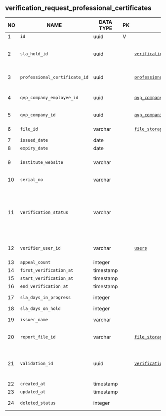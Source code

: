 verification_request_professional_certificates
----------------------------


NO | NAME | DATA TYPE | PK | FK | DESCRIPTION  | COMMENTS          
---|------|-----------|----|----|--------------|----------
1|`id` | uuid | V |  | autogen | 
2|`sla_hold_id` | uuid |  | [`verification_request_sla_holds`](verification_request_sla_holds.md) | A ref to the most recent sla hold that was caused by verification of this certificate | 
3|`professional_certificate_id` | uuid |  | [`professional_certificates`](professional_certificates.md) | A reference to the list of known professional certificates | 
4|`qvp_company_employee_id` | uuid |  | [`qvp_company_employees`](qvp_company_employees.md) | SP employee who is assigned for doing the verification | 
5|`qvp_company_id` | uuid |  | [`qvp_companies`](qvp_companies.md) | Service provider who is doing the verification | 
6|`file_id` | varchar |  | [`file_storage`](file_storage.md) | A copy of professional certificate in pdf format | 
7|`issued_date` | date |  |  | Certificate issue date | 
8|`expiry_date` | date |  |  | Certificate expiry date | 
9|`institute_website` | varchar |  |  | Website URL of the institute that issued the certificate | 
10|`serial_no` | varchar |  |  | Human-readable certificate number | 
11|`verification_status` | varchar |  |  | One of: payment_pending, updated, withdrawn, unpaid, unable_to_verify, returned, on_hold, rejected, drafted, pending, in_progress,accepted | 
12|`verifier_user_id` | varchar |  | [`users`](users.md) | User account that was used by the verifier (qvp_company_employee) | 
13|`appeal_count` | integer |  |  | Total number of appeals | 
14|`first_verification_at` | timestamp |  |  |  | 
15|`start_verification_at` | timestamp |  |  |  | 
16|`end_verification_at` | timestamp |  |  |  | 
17|`sla_days_in_progress` | integer |  |  | Statistics: total days in progress | 
18|`sla_days_on_hold` | integer |  |  |  | 
19|`issuer_name` | varchar |  |  | Organization that issued the certificate | 
20|`report_file_id` | varchar |  | [`file_storage`](file_storage.md) | Verification report - printable version in pdf format | 
21|`validation_id` | uuid |  | [`verification_request_validations`](verification_request_validations.md) | A reference to the most recent validation | DK: notice that we are not using vr_validation, but vr_validation_history instead
22|`created_at` | timestamp |  |  |  | 
23|`updated_at` | timestamp |  |  |  | 
24|`deleted_status` | integer |  |  | 0 - active record, 1 - deleted record. | 
